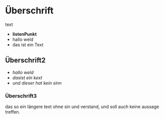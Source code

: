 # Überschrift

text 
* **listenPunkt**
* hallo weld
* das ist ein Text

## Überschrift2

* _hallo weld_
* _dasist ein kext_
* _und dieser hat kein sinn_

### Überschrift3

das so ein längere text ohne sin und verstand, und soll auch keine aussage treffen.


